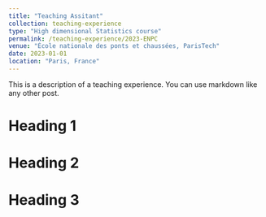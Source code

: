 ```yaml
---
title: "Teaching Assitant"
collection: teaching-experience
type: "High dimensional Statistics course"
permalink: /teaching-experience/2023-ENPC
venue: "École nationale des ponts et chaussées, ParisTech"
date: 2023-01-01
location: "Paris, France"
---
```


This is a description of a teaching experience. You can use markdown like any other post.

Heading 1
======

Heading 2
======

Heading 3
======